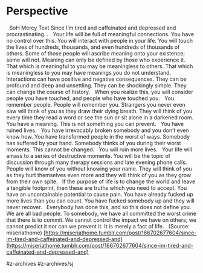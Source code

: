 # Perspective
 
SoH Mercy
Text
Since I’m tired and caffeinated and depressed and procrastinating…
 
Your life will be full of meaningful connections. You have no control over this. You will interact with people in your life. You will touch the lives of hundreds, thousands, and even hundreds of thousands of others. Some of those people will ascribe meaning onto your existence; some will not. Meaning can only be defined by those who experience it. That which is meaningful to you may be meaningless to others. That which is meaningless to you may have meanings you do not understand.
 
Interactions can have positive and negative consequences. They can be profound and deep and unsettling. They can be shockingly simple. They can change the course of history.
 
When you realize this, you will consider people you have touched, and people who have touched you.
 
You remember people. People will remember you. Strangers you never even saw will think of you as they draw their dying breath. They will think of you every time they read a word or see the sun or sit alone in a darkened room. You have a meaning. This is not something you can prevent.
 
You have ruined lives.
 
You have irrevocably broken somebody and you don’t even know how. You have transformed people in the worst of ways. Somebody has suffered by your hand. Somebody thinks of you during their worst moments. This cannot be changed.
 
You will ruin more lives.
 
Your life will amass to a series of destructive moments. You will be the topic of discussion through many therapy sessions and late evening phone calls. People will know of you without knowing your name. They will think of you as they hurt themselves even more and they will think of you as they grow from their own spite.
 
If the purpose of life is to change the world and leave a tangible footprint, then these are truths which you need to accept. You have an uncontainable potential to cause pain. You have already fucked up more lives than you can count. You have fucked somebody up and they will never recover.
 
Everybody has done this, and so this does not define you.
 
We are all bad people. To somebody, we have all committed the worst crime that there is to commit. We cannot control the impact we have on others; we cannot predict it nor can we prevent it. It is merely a fact of life.
 
(Source: miseriathome)
 [https://miseriathome.tumblr.com/post/166702677604/since-im-tired-and-caffeinated-and-depressed-and](https://miseriathome.tumblr.com/post/166702677604/since-im-tired-and-caffeinated-and-depressed-and) 

#z-archives #z-archives/sj